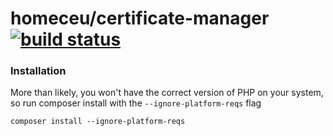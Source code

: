 # homeceu/certificate-manager [![build status](https://travis-ci.org/HomeCEU/certificate-manager.svg?branch=master)](https://travis-ci.org/HomeCEU/certificate-manager)

### Installation

More than likely, you won't have the correct version of PHP on your system, so run composer install with the `--ignore-platform-reqs` flag
  
`composer install --ignore-platform-reqs`
